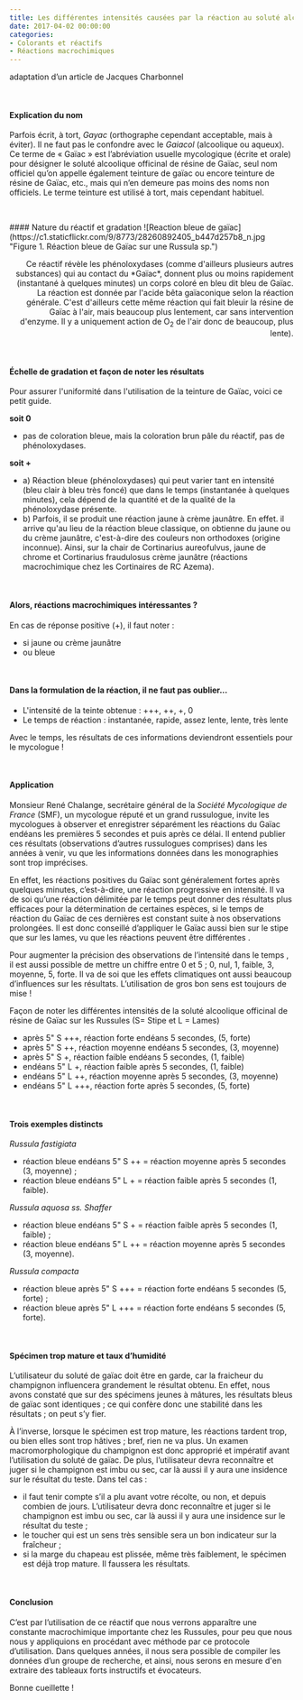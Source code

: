 ```yaml
---
title: Les différentes intensités causées par la réaction au soluté alcoolique officinal de résine de gaïac
date: 2017-04-02 00:00:00
categories: 
- Colorants et réactifs
- Réactions macrochimiques
---
```

adaptation d’un article
de Jacques Charbonnel
<p>&nbsp; </p>

#### Explication du nom
Parfois écrit, à tort, *Gayac* (orthographe cependant acceptable, mais à éviter). Il ne faut pas le confondre avec le *Gaiacol* (alcoolique ou aqueux). Ce terme de « Gaïac » est l’abréviation usuelle mycologique (écrite et orale) pour désigner le soluté alcoolique officinal de résine de Gaïac, seul nom officiel qu’on appelle également teinture de gaïac ou encore teinture de résine de Gaïac, etc., mais qui n’en demeure pas moins des noms non officiels. Le terme teinture est utilisé à tort, mais cependant habituel.
<!--more-->

<p>&nbsp; </p>
#### Nature du réactif et gradation
![Reaction bleue de gaïac](https://c1.staticflickr.com/9/8773/28260892405_b447d257b8_n.jpg "Figure 1.  Réaction bleue de Gaïac sur une Russula sp.")
<p style="text-align:right";> Ce réactif révèle les phénoloxydases (comme d'ailleurs plusieurs autres substances) qui au contact du *Gaïac*, donnent plus ou moins rapidement (instantané à quelques minutes) un corps coloré en bleu dit bleu de Gaïac. La réaction est donnée par l'acide bêta gaïaconique selon la réaction générale. C'est d'ailleurs cette même réaction qui fait bleuir la résine de Gaïac à l'air, mais beaucoup plus lentement, car sans intervention d'enzyme. Il y a uniquement action de O<sub>2</sub> de l'air donc de beaucoup, plus lente).
<p>&nbsp; </p>

#### Échelle de gradation et façon de noter les résultats
Pour assurer l'uniformité dans l'utilisation de la teinture de Gaïac, voici ce petit guide.

**soit 0**
* pas de coloration bleue, mais la coloration brun pâle du réactif, pas de phénoloxydases.

**soit +**
* a) Réaction bleue (phénoloxydases) qui peut varier tant en intensité (bleu clair à bleu très foncé) que dans le temps (instantanée à quelques minutes), cela dépend de la quantité et de la qualité de la phénoloxydase présente.
* b) Parfois, il se produit une réaction jaune à crème jaunâtre. En effet. il arrive qu'au lieu de la réaction bleue classique, on obtienne du jaune ou du crème jaunâtre, c'est-à-dire des couleurs non orthodoxes (origine inconnue). Ainsi, sur la chair de Cortinarius aureofulvus, jaune de chrome et Cortinarius fraudulosus crème jaunâtre (réactions macrochimique chez les Cortinaires de RC Azema).
<p>&nbsp; </p>

#### Alors, réactions macrochimiques intéressantes ?
En cas de réponse positive (+), il faut noter :
* si jaune ou crème jaunâtre
* ou bleue
<p>&nbsp; </p>

#### Dans la formulation de la réaction, il ne faut pas oublier...
* L'intensité de la teinte obtenue : +++, ++, +, 0
* Le temps de réaction : instantanée, rapide, assez lente, lente, très lente

Avec le temps, les résultats de ces informations deviendront essentiels pour le mycologue !
<p>&nbsp; </p>

#### Application
Monsieur René Chalange, secrétaire général de la *Société Mycologique de France* (SMF), un mycologue réputé et un grand russulogue, invite les mycologues à observer et enregistrer séparément les réactions du Gaïac endéans les premières 5 secondes et puis après ce délai. Il entend publier ces résultats (observations d’autres russulogues comprises) dans les années à venir, vu que les informations données dans les monographies sont trop imprécises.

En effet, les réactions positives du Gaïac sont généralement fortes après quelques minutes, c’est-à-dire, une réaction progressive en intensité. Il va de soi qu’une réaction délimitée par le temps peut donner des résultats plus efficaces pour la détermination de certaines espèces, si le temps de réaction du Gaïac de ces dernières est constant suite à nos observations prolongées. Il est donc conseillé d’appliquer le Gaïac aussi bien sur le stipe que sur les lames, vu que les réactions peuvent être différentes .

Pour augmenter la précision des observations de l’intensité dans le temps , il est aussi possible de mettre un chiffre entre 0 et 5 ; 0, nul, 1, faible, 3, moyenne, 5, forte. Il va de soi que les effets climatiques ont aussi beaucoup d’influences sur les résultats. L’utilisation de gros bon sens est toujours de mise !

Façon de noter les différentes intensités de la soluté alcoolique officinal de résine de Gaïac sur les Russules (S= Stipe et L = Lames)
* après 5" S +++, réaction forte endéans 5 secondes, (5, forte)
* après 5" S ++, réaction moyenne endéans 5 secondes, (3, moyenne)
* après 5" S +, réaction faible endéans 5 secondes, (1, faible)
* endéans 5" L +, réaction faible après 5 secondes, (1, faible)
* endéans 5" L ++, réaction moyenne après 5 secondes, (3, moyenne)
* endéans 5" L +++, réaction forte après 5 secondes, (5, forte)
<p>&nbsp; </p>

#### Trois exemples distincts

*Russula fastigiata*
* réaction bleue endéans 5" S ++ = réaction moyenne après 5 secondes (3, moyenne) ;
* réaction bleue endéans 5" L + = réaction faible après 5 secondes (1, faible).

*Russula aquosa ss. Shaffer*
* réaction bleue endéans 5" S + = réaction faible après 5 secondes (1, faible) ;
* réaction bleue endéans 5" L ++ = réaction moyenne après 5 secondes (3, moyenne).

*Russula compacta*
* réaction bleue après 5" S +++ = réaction forte endéans 5 secondes (5, forte) ;
* réaction bleue après 5" L +++ = réaction forte endéans 5 secondes (5, forte).
<p>&nbsp; </p>

#### Spécimen trop mature et taux d’humidité

L’utilisateur du soluté de gaïac doit être en garde, car la fraicheur du champignon influencera grandement le résultat obtenu. En effet, nous avons constaté que sur des spécimens jeunes à mâtures, les résultats bleus de gaïac sont identiques ; ce qui confère donc une stabilité dans les résultats ; on peut s’y fier.

À l’inverse, lorsque le spécimen est trop mature, les réactions tardent trop, ou bien elles sont trop hâtives ; bref, rien ne va plus. Un examen macromorphologique du champignon est donc approprié et impératif avant l’utilisation du soluté de gaïac. De plus, l’utilisateur devra reconnaître et juger si le champignon est imbu ou sec, car là aussi il y aura une insidence sur le résultat du teste. Dans tel cas :

* il faut tenir compte s’il a plu avant votre récolte, ou non, et depuis combien de jours. L’utilisateur devra donc reconnaître et juger si le champignon est imbu ou sec, car là aussi il y aura une insidence sur le résultat du teste ;
* le toucher qui est un sens très sensible sera un bon indicateur sur la fraîcheur ;
* si la marge du chapeau est plissée, même très faiblement, le spécimen est déjà trop mature. Il faussera les résultats.
<p>&nbsp; </p>

#### Conclusion

C’est par l’utilisation de ce réactif que nous verrons apparaître une constante macrochimique importante chez les Russules, pour peu que nous nous y appliquions en procédant avec méthode par ce protocole d’utilisation. Dans quelques années, il nous sera possible de compiler les données d’un groupe de recherche, et ainsi, nous serons en mesure d'en extraire des tableaux forts instructifs et évocateurs.

Bonne cueillette !
